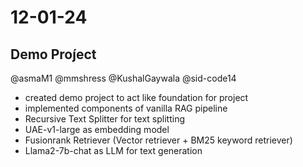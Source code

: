 # 12-01-24

## Demo Proj́ect

@asmaM1 @mmshress @KushalGaywala @sid-code14

- created demo project to act like foundation for project
- implemented components of vanilla RAG pipeline
- Recursive Text Splitter for text splitting
- UAE-v1-large as embedding model
- Fusionrank Retriever (Vector retriever + BM25 keyword retriever)
- Llama2-7b-chat as LLM for text generation
